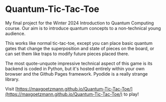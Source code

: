 # Quantum-Tic-Tac-Toe

My final project for the Winter 2024 Introduction to Quantum Computing course. Our aim is to introduce quantum concepts to a non-technical young audience.

This works like normal tic-tac-toe, except you can place basic quantum gates that change the superposition and state of pieces on the board, or can set them like traps to modify future pieces placed there.

The most quote-unquote impressive technical aspect of this game is its backend is coded in Python, but it's hosted entirely within your own browser and the Github Pages framework. Pyodide is a really strange library.

Visit [https://maxgoetzmann.github.io/Quantum-Tic-Tac-Toe/](https://maxgoetzmann.github.io/Quantum-Tic-Tac-Toe/) to play!
